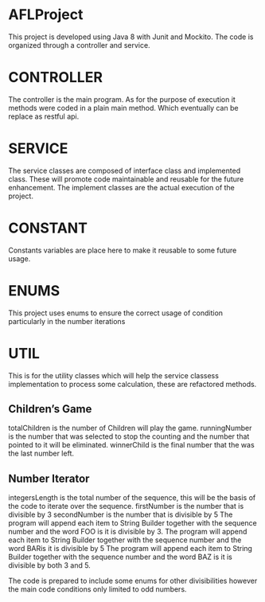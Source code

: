 # AFLProject
This project is developed using Java 8 with Junit and Mockito. The code is organized through a controller and service. 

# CONTROLLER
The controller is the main program. As for the purpose of execution it methods were coded in a plain main method. Which eventually can be replace as restful api. 

# SERVICE
The service classes are composed of interface class and implemented class. These will promote code maintainable and reusable for the future enhancement. The implement classes are the actual execution of the project. 

# CONSTANT
Constants variables are place here to make it reusable to some future usage.

# ENUMS
This project uses enums to ensure the correct usage of condition particularly in the number iterations

# UTIL
This is for the utility classes which will help the service classess implementation to process some calculation, these are refactored methods.

Children’s Game
----------------------------------------------------------------------------------
totalChildren is the number of Children will play the game.
runningNumber is the number that was selected to stop the counting and the number that pointed to it will be eliminated. 
winnerChild is the final number that the was the last number left.

Number Iterator
----------------------------------------------------------------------------------
integersLength is the total number of the sequence, this will be the basis of the code to iterate over the sequence. 
firstNumber is the number that is divisible by 3
secondNumber is the number that is divisible by 5
The program will append each item to String Builder together with the sequence number and the word FOO is it is divisible by 3. 
The program will append each item to String Builder together with the sequence number and the word BARis it is divisible by 5
The program will append each item to String Builder together with the sequence number and the word BAZ is it is divisible by both 3 and 5. 

The code is prepared to include some enums for other divisibilities however the main code conditions only limited to odd numbers. 
